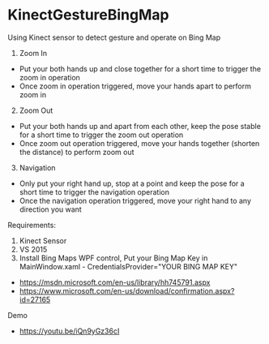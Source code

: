 # KinectGestureBingMap
Using Kinect sensor to detect gesture and operate on Bing Map

1. Zoom In
 - Put your both hands up and close together for a short time to trigger the zoom in operation
 - Once zoom in operation triggered, move your hands apart to perform zoom in 

2. Zoom Out
 - Put your both hands up and apart from each other, keep the pose stable for a short time to trigger the zoom out operation 
 - Once zoom out operation triggered, move your hands together (shorten the distance) to perform zoom out
 
3. Navigation
 - Only put your right hand up, stop at a point and keep the pose for a short time to trigger the navigation operation
 - Once the navigation operation triggered, move your right hand to any direction you want
 
Requirements:
 
 1. Kinect Sensor
 2. VS 2015
 3. Install Bing Maps WPF control, Put your Bing Map Key in MainWindow.xaml - CredentialsProvider="YOUR BING MAP KEY"
 - https://msdn.microsoft.com/en-us/library/hh745791.aspx
 - https://www.microsoft.com/en-us/download/confirmation.aspx?id=27165

Demo
- https://youtu.be/iQn9yGz36cI
